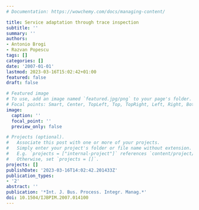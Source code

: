 ```yaml
---
# Documentation: https://wowchemy.com/docs/managing-content/

title: Service adaptation through trace inspection
subtitle: ''
summary: ''
authors:
- Antonio Brogi
- Razvan Popescu
tags: []
categories: []
date: '2007-01-01'
lastmod: 2023-03-16T15:02:42+01:00
featured: false
draft: false

# Featured image
# To use, add an image named `featured.jpg/png` to your page's folder.
# Focal points: Smart, Center, TopLeft, Top, TopRight, Left, Right, BottomLeft, Bottom, BottomRight.
image:
  caption: ''
  focal_point: ''
  preview_only: false

# Projects (optional).
#   Associate this post with one or more of your projects.
#   Simply enter your project's folder or file name without extension.
#   E.g. `projects = ["internal-project"]` references `content/project/deep-learning/index.md`.
#   Otherwise, set `projects = []`.
projects: []
publishDate: '2023-03-16T14:02:42.201433Z'
publication_types:
- '2'
abstract: ''
publication: '*Int. J. Bus. Process. Integr. Manag.*'
doi: 10.1504/IJBPIM.2007.014100
---
```

